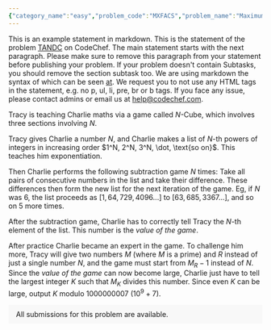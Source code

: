 ```yaml
---
{"category_name":"easy","problem_code":"MXFACS","problem_name":"Maximum Factors Problem","problemComponents":{"constraints":"- $1 \\leq T \\leq 3000$\n- $2 \\leq N \\leq 10^9$\n","constraintsState":true,"subtasks":"","subtasksState":false,"inputFormat":"- The first line of the input contains an integer $T$ - the number of test cases. The test cases then follow.\n- The only line of each test case contains an integer $N$.\n","inputFormatState":true,"outputFormat":"For each test case, output in a single line minimum value of $K$ such that $M$ has as many divisors as possible.\n","outputFormatState":true,"sampleTestCases":{"0":{"id":1,"input":"3\n3\n4\n6\n","output":"3\n2\n2\n","explanation":"- **Test case $1$**: The only possible value for $K$ is $3$, and that is the answer.\n- **Test case $2$**: There are two cases:\n    - $K = 2$. Then $M = \\frac{4}{2} = 2$, which has $2$ divisors ($1$ and $2$).\n    - $K = 4$. Then $M = \\frac{4}{4} = 1$, which has $1$ divisor ($1$).\n\nTherefore the answer is $2$.\n- **Test case $3$**: There are three cases:\n    - $K = 2$. Then $M = \\frac{6}{2} = 3$, which has $2$ divisors ($1$ and $3$).\n    - $K = 3$. Then $M = \\frac{6}{3} = 2$, which has $2$ divisors ($1$ and $2$).\n    - $K = 6$. Then $M = \\frac{6}{6} = 1$, which has $1$ divisor ($1$).\n\nTherefore the answer is $2$.","isDeleted":false}}},"video_editorial_url":"https://youtu.be/Kies9r7f0rc","languages_supported":{"0":"CPP14","1":"C","2":"JAVA","3":"PYTH 3.6","4":"CPP17","5":"PYTH","6":"PYP3","7":"CS2","8":"ADA","9":"PYPY","10":"TEXT","11":"PAS fpc","12":"NODEJS","13":"RUBY","14":"PHP","15":"GO","16":"HASK","17":"TCL","18":"PERL","19":"SCALA","20":"LUA","21":"kotlin","22":"BASH","23":"JS","24":"LISP sbcl","25":"rust","26":"PAS gpc","27":"BF","28":"CLOJ","29":"R","30":"D","31":"CAML","32":"FORT","33":"ASM","34":"swift","35":"FS","36":"WSPC","37":"LISP clisp","38":"SQL","39":"SCM guile","40":"PERL6","41":"ERL","42":"CLPS","43":"ICK","44":"NICE","45":"PRLG","46":"ICON","47":"COB","48":"SCM chicken","49":"PIKE","50":"SCM qobi","51":"ST","52":"SQLQ","53":"NEM"},"max_timelimit":0.5,"source_sizelimit":50000,"problem_author":"manoj_vajpeyi","problem_tester":"","date_added":"6-12-2021","tags":{"0":"cdrv2021","1":"manoj_vajpeyi"},"problem_difficulty_level":"Unavailable","best_tag":"","editorial_url":"https://discuss.codechef.com/problems/MXFACS","time":{"view_start_date":1640885400,"submit_start_date":1640885400,"visible_start_date":1640885400,"end_date":1735669800},"is_direct_submittable":false,"problemDiscussURL":"https://discuss.codechef.com/search?q=MXFACS","is_proctored":false,"visitedContests":{},"layout":"problem"}
---
```

This is an example statement in markdown. This is the statement of the problem [TANDC](https://codechef.com/problems/TANDC) on CodeChef. The main statement starts with the next paragraph. Please make sure to remove this paragraph from your statement before publishing your problem. If your problem doesn't contain Subtasks, you should remove the section subtask too. We are using markdown the syntax of which can be seen [at](https://github.com/showdownjs/showdown/wiki/Showdown's-Markdown-syntax). We request you to not use any HTML tags in the statement, e.g. no p, ul, li, pre, br or b tags. If you face any issue, please contact admins or email us at help@codechef.com.

Tracy is teaching Charlie maths via a game called $N$-Cube, which involves three sections involving $N$.

Tracy gives Charlie a number $N$, and Charlie makes a list of $N$-th powers of integers in increasing order $1^N, 2^N, 3^N, \dot, \text{so on}$. This teaches him exponentiation.

Then Charlie performs the following subtraction game $N$ times: Take all pairs of consecutive numbers in the list and take their difference. These differences then form the new list for the next iteration of the game. Eg, if $N$ was 6, the list proceeds as $[1, 64, 729, 4096 ... ]$ to $[63, 685, 3367 ...]$, and so on $5$ more times.

After the subtraction game, Charlie has to correctly tell Tracy the $N$-th element of the list. This number is the *value of the game*.

After practice Charlie became an expert in the game. To challenge him more, Tracy will give two numbers $M$ (where $M$ is a prime) and $R$ instead of just a single number $N$, and the game must start from $M_R - 1$ instead of $N$. Since the *value of the game* can now become large, Charlie just have to tell the largest integer $K$ such that $M_K$ divides this number. Since even $K$ can be large, output $K$ modulo 1000000007 ($10^9 + 7$).

<aside style='background: #f8f8f8;padding: 10px 15px;'><div>All submissions for this problem are available.</div></aside>